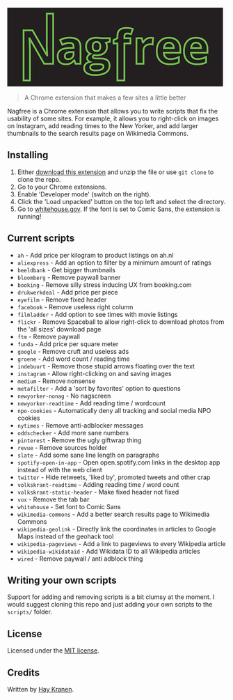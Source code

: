![Nagfree logo](docs/logo.png)
> A Chrome extension that makes a few sites a little better

Nagfree is a Chrome extension that allows you to write scripts that fix the usability of some sites. For example, it allows you to right-click on images on Instagram, add reading times to the New Yorker, and add larger thumbnails to the search results page on Wikimedia Commons.

## Installing
1. Either [download this extension](https://github.com/hay/nagfree/archive/master.zip) and unzip the file or use `git clone` to clone the repo.
2. Go to your Chrome extensions.
3. Enable 'Developer mode' (switch on the right).
4. Click the 'Load unpacked' button on the top left and select the directory.
5. Go to [whitehouse.gov](https://www.whitehouse.gov/). If the font is set to Comic Sans, the extension is running!

## Current scripts
* `ah` - Add price per kilogram to product listings on ah.nl
* `aliexpress` - Add an option to filter by a minimum amount of ratings
* `beeldbank` - Get bigger thumbnails
* `bloomberg` - Remove paywall banner
* `booking` - Remove silly stress inducing UX from booking.com
* `drukwerkdeal` - Add price per piece
* `eyefilm` - Remove fixed header
* `facebook` - Remove useless right column
* `filmladder` - Add option to see times with movie listings
* `flickr` - Remove Spaceball to allow right-click to download photos from the 'all sizes' download page
* `ftm` - Remove paywall
* `funda` - Add price per square meter
* `google` - Remove cruft and useless ads
* `groene` - Add word count / reading time
* `indebuurt` - Remove those stupid arrows floating over the text
* `instagram` - Allow right-clicking on and saving images
* `medium` - Remove nonsense
* `metafilter` - Add a 'sort by favorites' option to questions
* `newyorker-nonag` - No nagscreen
* `newyorker-readtime` - Add reading time / wordcount
* `npo-cookies` - Automatically deny all tracking and social media NPO cookies
* `nytimes` - Remove anti-adblocker messages
* `oddschecker` - Add more sane numbers
* `pinterest` - Remove the ugly giftwrap thing
* `revue` - Remove sources holder
* `slate` - Add some sane line length on paragraphs
* `spotify-open-in-app` - Open open.spotify.com links in the desktop app instead of with the web client
* `twitter` - Hide retweets, 'liked by', promoted tweets and other crap
* `volkskrant-readtime` - Adding reading time / word count
* `volkskrant-static-header` - Make fixed header not fixed
* `vox` - Remove the tab bar
* `whitehouse` - Set font to Comic Sans
* `wikimedia-commons` - Add a better search results page to Wikimedia Commons
* `wikipedia-geolink` - Directly link the coordinates in articles to Google Maps instead of the geohack tool
* `wikipedia-pageviews` - Add a link to pageviews to every Wikipedia article
* `wikipedia-wikidataid` - Add Wikidata ID to all Wikipedia articles
* `wired` - Remove paywall / anti adblock thing

## Writing your own scripts
Support for adding and removing scripts is a bit clumsy at the moment. I would suggest cloning this repo and just adding your own scripts to the `scripts/` folder.

## License
Licensed under the [MIT license](https://opensource.org/licenses/MIT).

## Credits
Written by [Hay Kranen](https://www.haykranen.nl).